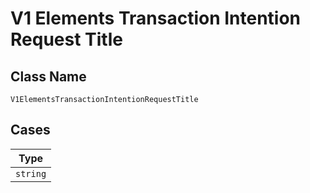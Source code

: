 
# V1 Elements Transaction Intention Request Title

## Class Name

`V1ElementsTransactionIntentionRequestTitle`

## Cases

| Type |
|  --- |
| `string` |

